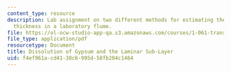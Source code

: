 ```yaml
---
content_type: resource
description: Lab assignment on two different methods for estimating the laminar sub-layer
  thickness in a laboratory flume.
file: https://ol-ocw-studio-app-qa.s3.amazonaws.com/courses/1-061-transport-processes-in-the-environment-fall-2008/f4ef961acd4138c6995d58fb284c1464_lab8dissolution.pdf
file_type: application/pdf
resourcetype: Document
title: Dissolution of Gypsum and the Laminar Sub-Layer
uid: f4ef961a-cd41-38c6-995d-58fb284c1464
---
```

